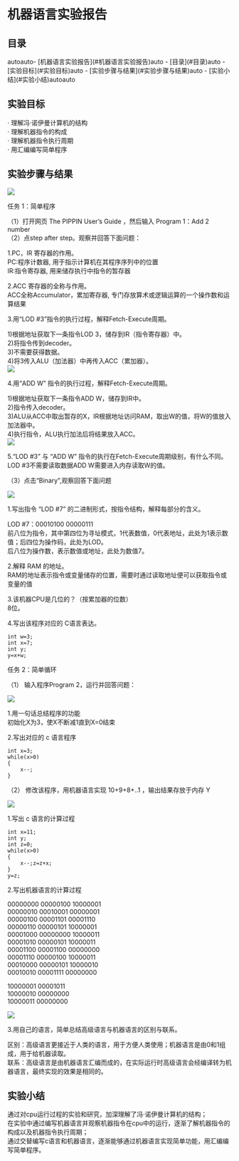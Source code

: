 # 机器语言实验报告

## 目录

<!-- TOC -->autoauto- [机器语言实验报告](#机器语言实验报告)auto    - [目录](#目录)auto    - [实验目标](#实验目标)auto    - [实验步骤与结果](#实验步骤与结果)auto    - [实验小结](#实验小结)autoauto<!-- /TOC -->

## 实验目标

· 理解冯·诺伊曼计算机的结构<br/>
· 理解机器指令的构成<br/>
· 理解机器指令执行周期<br/>
· 用汇编编写简单程序<br/>

## 实验步骤与结果
![](images/lab07/初始.jpg)

任务 1：简单程序

（1）打开网页 The PIPPIN User’s Guide ，然后输入 Program 1：Add 2 number<br/>
（2）点step after step。观察并回答下面问题：<br/>

1.PC，IR 寄存器的作用。<br/>
PC:程序计数器, 用于指示计算机在其程序序列中的位置<br/>
IR:指令寄存器, 用来储存执行中指令的暂存器<br/>

2.ACC 寄存器的全称与作用。<br/>
ACC全称Accumulator，累加寄存器, 专门存放算术或逻辑运算的一个操作数和运算结果<br/>

3.用“LOD #3”指令的执行过程，解释Fetch-Execute周期。<br/>

1)根据地址获取下一条指令LOD 3，储存到IR（指令寄存器）中。<br/>
2)将指令传到decoder。<br/>
3)不需要获得数据。<br/>
4)将3传入ALU（加法器）中再传入ACC（累加器）。<br/>
![](images/lab07/lod3.jpg)<br/>

4.用“ADD W” 指令的执行过程，解释Fetch-Execute周期。<br/>

1)根据地址获取下一条指令ADD W，储存到IR中。<br/>
2)指令传入decoder。<br/>
3)ALU从ACC中取出暂存的X，IR根据地址访问RAM，取出W的值，将W的值放入加法器中。<br/>
4)执行指令，ALU执行加法后将结果放入ACC。<br/>
![](images/lab07/addw.jpg)<br/>

5.“LOD #3” 与 “ADD W” 指令的执行在Fetch-Execute周期级别，有什么不同。<br/>
LOD #3不需要读取数据ADD W需要进入内存读取W的值。<br/>

（3）点击“Binary”,观察回答下面问题<br/>

![](images/lab07/Binary.jpg)<br/>

1.写出指令 “LOD #7” 的二进制形式，按指令结构，解释每部分的含义。<br/>

LOD #7：00010100 00000111<br/>
前八位为指令，其中第四位为寻址模式，1代表数值，0代表地址，此处为1表示数值；后四位为操作码，此处为LOD。<br/>
后八位为操作数，表示数值或地址，此处为数值7。<br/>

2.解释 RAM 的地址。<br/>
RAM的地址表示指令或变量储存的位置，需要时通过读取地址便可以获取指令或变量的值<br/>

3.该机器CPU是几位的？（按累加器的位数）<br/>
8位。<br/>

4.写出该程序对应的 C语言表达。<br/>

    int w=3;
    int x=7;
    int y;
    y=x+w;

任务 2：简单循环<br/>

（1） 输入程序Program 2，运行并回答问题：<br/>

![](images/lab07/循环.jpg)<br/>

1.用一句话总结程序的功能<br/>
初始化X为3，使X不断减1直到X=0结束<br/>

2.写出对应的 c 语言程序<br/>

    int x=3;
    while(x>0)
    {
        x--;
    }

（2） 修改该程序，用机器语言实现 10+9+8+..1 ，输出结果存放于内存 Y<br/>

![](images/lab07/循环改.jpg)<br/>

1.写出 c 语言的计算过程<br/>

    int x=11;
    int y;
    int z=0;
    while(x>0)
    {
        x--;z=z+x;
    }
    y=z;

2.写出机器语言的计算过程<br/>

00000000 00000100 10000001<br/>
00000010 00010001 00000001<br/>
00000100 00001101 00001110<br/>
00000110 00000101 10000001<br/>
00001000 00000000 10000011<br/>
00001010 00000101 10000011<br/>
00001100 00001100 00000000<br/>
00001110 00000100 10000011<br/>
00010000 00000101 10000010<br/>
00010010 00001111 00000000<br/>

10000001 00001011<br/>
10000010 00000000<br/>
10000011 00000000<br/>

![](images/lab07/结果.jpg)<br/>

3.用自己的语言，简单总结高级语言与机器语言的区别与联系。<br/>

区别：高级语言更接近于人类的语言，用于方便人类使用；机器语言是由0和1组成，用于给机器读取。<br/>
联系：高级语言是由机器语言汇编而成的，在实际运行时高级语言会经编译转为机器语言，最终实现的效果是相同的。<br/>

## 实验小结

通过对cpu运行过程的实验和研究，加深理解了冯·诺伊曼计算机的结构；<br/>
在实验中通过编写机器语言并观察机器指令在cpu中的运行，逐渐了解机器指令的构成以及机器指令执行周期；<br/>
通过交替编写c语言和机器语言，逐渐能够通过机器语言实现简单功能，用汇编编写简单程序。<br/>
